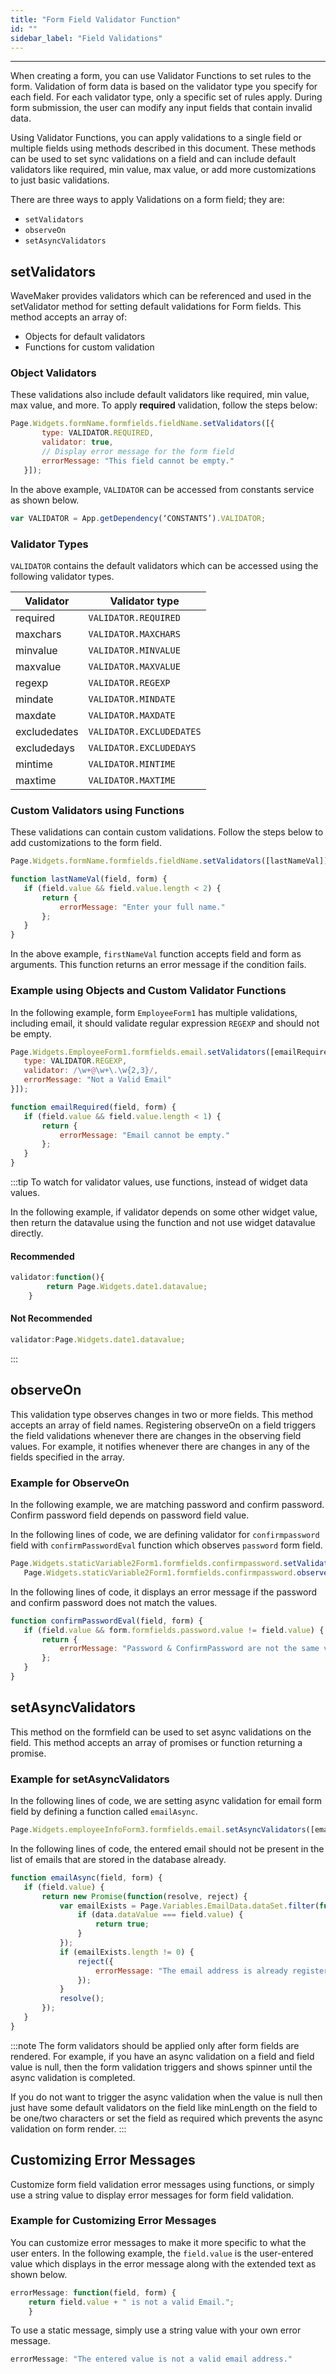 ```yaml
---
title: "Form Field Validator Function"
id: ""
sidebar_label: "Field Validations"
---
```

---

When creating a form, you can use Validator Functions to set rules to the form. Validation of form data is based on the validator type you specify for each field. For each validator type, only a specific set of rules apply. During form submission, the user can modify any input fields that contain invalid data.

Using Validator Functions, you can apply validations to a single field or multiple fields using methods described in this document. These methods can be used to set sync validations on a field and can include default validators like required, min value, max value, or add more customizations to just basic validations.

There are three ways to apply Validations on a form field; they are:

- `setValidators`
- `observeOn`
- `setAsyncValidators`

## setValidators

WaveMaker provides validators which can be referenced and used in the setValidator method for setting default validations for Form fields. This method accepts an array of:

- Objects for default validators
- Functions for custom validation

### Object Validators

These validations also include default validators like required, min value, max value, and more. To apply **required** validation, follow the steps below:

```js
Page.Widgets.formName.formfields.fieldName.setValidators([{
       type: VALIDATOR.REQUIRED,
       validator: true,
       // Display error message for the form field
       errorMessage: "This field cannot be empty."
   }]);
```

In the above example, `VALIDATOR` can be accessed from constants service as shown below.

```js
var VALIDATOR = App.getDependency(‘CONSTANTS’).VALIDATOR;
```

### Validator Types

`VALIDATOR` contains the default validators which can be accessed using the following validator types.

|Validator | Validator type |
|----|----|
|required | `VALIDATOR.REQUIRED` |
|maxchars | `VALIDATOR.MAXCHARS` |
|minvalue | `VALIDATOR.MINVALUE` |
|maxvalue | `VALIDATOR.MAXVALUE` |
|regexp | `VALIDATOR.REGEXP` |
|mindate | `VALIDATOR.MINDATE` |
|maxdate | `VALIDATOR.MAXDATE` |
|excludedates | `VALIDATOR.EXCLUDEDATES` |
|excludedays | `VALIDATOR.EXCLUDEDAYS` |
|mintime | `VALIDATOR.MINTIME` |
|maxtime | `VALIDATOR.MAXTIME` |

### Custom Validators using Functions

These validations can contain custom validations. Follow the steps below to add customizations to the form field.

```js
Page.Widgets.formName.formfields.fieldName.setValidators([lastNameVal]);
```

```js
function lastNameVal(field, form) {
   if (field.value && field.value.length < 2) {
       return {
           errorMessage: "Enter your full name."
       };
   }
}
```

In the above example, `firstNameVal` function accepts field and form as arguments. This function returns an error message if the condition fails.

### Example using Objects and Custom Validator Functions

In the following example, form `EmployeeForm1` has multiple validations, including email, it should validate regular expression `REGEXP` and should not be empty.

```js
Page.Widgets.EmployeeForm1.formfields.email.setValidators([emailRequired, {
   type: VALIDATOR.REGEXP,
   validator: /\w+@\w+\.\w{2,3}/,
   errorMessage: "Not a Valid Email"
}]);
```

```js
function emailRequired(field, form) {
   if (field.value && field.value.length < 1) {
       return {
           errorMessage: "Email cannot be empty."
       };
   }
}
```

:::tip
To watch for validator values, use functions, instead of widget data values.

In the following example, if validator depends on some other widget value, then return the datavalue using the function and not use widget datavalue directly.

#### Recommended

```js
validator:function(){
        return Page.Widgets.date1.datavalue;
    }
```

#### Not Recommended

```js
validator:Page.Widgets.date1.datavalue;
```
:::

## observeOn

This validation type observes changes in two or more fields. This method accepts an array of field names. Registering observeOn on a field triggers the field validations whenever there are changes in the observing field values. For example, it notifies whenever there are changes in any of the fields specified in the array.

### Example for ObserveOn

In the following example, we are matching password and confirm password. Confirm password field depends on password field value.

In the following lines of code, we are defining validator for `confirmpassword` field with `confirmPasswordEval` function which observes `password` form field.

```js
Page.Widgets.staticVariable2Form1.formfields.confirmpassword.setValidators([confirmPasswordEval]);
   Page.Widgets.staticVariable2Form1.formfields.confirmpassword.observeOn(['password']);
```

In the following lines of code, it displays an error message if the password and confirm password does not match the values.

```js
function confirmPasswordEval(field, form) {
   if (field.value && form.formfields.password.value != field.value) {
       return {
           errorMessage: "Password & ConfirmPassword are not the same value"
       };
   }
}
```

## setAsyncValidators

This method on the formfield can be used to set async validations on the field. This method accepts an array of promises or function returning a promise.

### Example for setAsyncValidators

In the following lines of code, we are setting async validation for email form field by defining a function called `emailAsync`.

```js
Page.Widgets.employeeInfoForm3.formfields.email.setAsyncValidators([emailAsync]);
```

In the following lines of code, the entered email should not be present in the list of emails that are stored in the database already.

```js
function emailAsync(field, form) {
   if (field.value) {
       return new Promise(function(resolve, reject) {
           var emailExists = Page.Variables.EmailData.dataSet.filter(function(data) {
               if (data.dataValue === field.value) {
                   return true;
               }
           });
           if (emailExists.length != 0) {
               reject({
                   errorMessage: "The email address is already registered."
               });
           }
           resolve();
       });
   }
}
```

:::note
The form validators should be applied only after form fields are rendered. For example, if you have an async validation on a field and field value is null, then the form validation triggers and shows spinner until the async validation is completed. 

If you do not want to trigger the async validation when the value is null then just have some default validators on the field like minLength on the field to be one/two characters or set the field as required which prevents the async validation on form render.
:::

## Customizing Error Messages

Customize form field validation error messages using functions, or simply use a string value to display error messages for form field validation.

### Example for Customizing Error Messages

You can customize error messages to make it more specific to what the user enters. In the following example, the `field.value` is the user-entered value which displays in the error message along with the extended text as shown below.

```js
errorMessage: function(field, form) {
    return field.value + " is not a valid Email.";
    }
```

To use a static message, simply use a string value with your own error message.

```js
errorMessage: "The entered value is not a valid email address."
```
